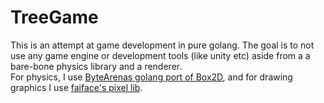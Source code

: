 # TreeGame

This is an attempt at game development in pure golang. The goal is to not use any game engine or development tools (like unity etc) aside from a a bare-bone physics library and a renderer.  
For physics, I use [ByteArenas golang port of Box2D](https://github.com/ByteArena/box2d), and for drawing graphics I use [faiface's pixel lib](https://github.com/faiface/pixel). 
